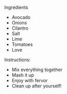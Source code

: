 Ingredients
* Avocado
* Onions
* Cilantro
* Salt
* Lime
* Tomatoes
* Love

Instructions:
* Mix everything together
* Mash it up
* Enjoy with fervor
* Clean up after yourself!
